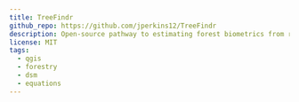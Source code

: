 ```yaml
---
title: TreeFindr
github_repo: https://github.com/jperkins12/TreeFindr
description: Open-source pathway to estimating forest biometrics from rasterized forest height profiles. It is currently in the early stages of development as a QGIS script with an accuracy assessment in R.
license: MIT
tags:
  - qgis
  - forestry
  - dsm
  - equations
---
```

